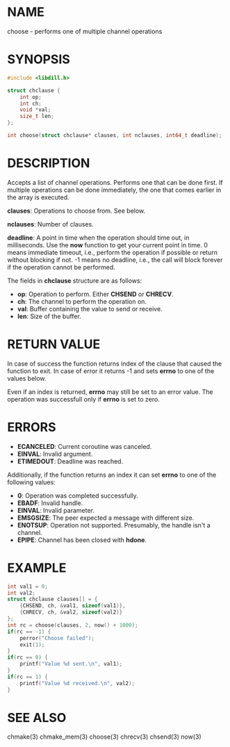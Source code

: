 # NAME

choose - performs one of multiple channel operations

# SYNOPSIS

```c
#include <libdill.h>

struct chclause {
    int op;
    int ch;
    void *val;
    size_t len;
};

int choose(struct chclause* clauses, int nclauses, int64_t deadline);
```

# DESCRIPTION

Accepts a list of channel operations. Performs one that can be done
first. If multiple operations can be done immediately, the one that
comes earlier in the array is executed.

**clauses**: Operations to choose from. See below.

**nclauses**: Number of clauses.

**deadline**: A point in time when the operation should time out, in milliseconds. Use the **now** function to get your current point in time. 0 means immediate timeout, i.e., perform the operation if possible or return without blocking if not. -1 means no deadline, i.e., the call will block forever if the operation cannot be performed.

The fields in **chclause** structure are as follows:

* **op**: Operation to perform. Either **CHSEND** or **CHRECV**.
* **ch**: The channel to perform the operation on.
* **val**: Buffer containing the value to send or receive.
* **len**: Size of the buffer.

# RETURN VALUE

In case of success the function returns index of the clause that caused the function to exit. In case of error it returns -1 and sets **errno** to one of the values below.

Even if an index is returned, **errno** may still be set to
an error value. The operation was successfull only if **errno**
is set to zero.

# ERRORS

* **ECANCELED**: Current coroutine was canceled.
* **EINVAL**: Invalid argument.
* **ETIMEDOUT**: Deadline was reached.

Additionally, if the function returns an index it can set **errno**
to one of the following values:

* **0**: Operation was completed successfully.
* **EBADF**: Invalid handle.
* **EINVAL**: Invalid parameter.
* **EMSGSIZE**: The peer expected a message with different size.
* **ENOTSUP**: Operation not supported. Presumably, the handle isn't a channel.
* **EPIPE**: Channel has been closed with **hdone**.

# EXAMPLE

```c
int val1 = 0;
int val2;
struct chclause clauses[] = {
    {CHSEND, ch, &val1, sizeof(val1)},
    {CHRECV, ch, &val2, sizeof(val2)}
};
int rc = choose(clauses, 2, now() + 1000);
if(rc == -1) {
    perror("Choose failed");
    exit(1);
}
if(rc == 0) {
    printf("Value %d sent.\n", val1);
}
if(rc == 1) {
    printf("Value %d received.\n", val2);
}
```
# SEE ALSO

chmake(3) chmake_mem(3) choose(3) chrecv(3) chsend(3) now(3) 
